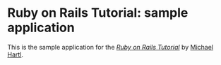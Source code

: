 # Ruby on Rails Tutorial: sample application


This is the sample application for 
the [*Ruby on Rails Tutorial*](http://railstutorial.org/)
by [Michael Hartl](http://michaelhartl.com/).